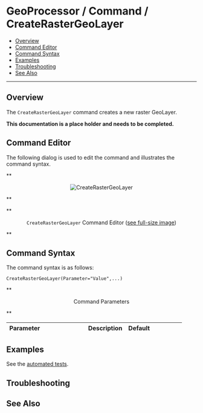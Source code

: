 # GeoProcessor / Command / CreateRasterGeoLayer #

* [Overview](#overview)
* [Command Editor](#command-editor)
* [Command Syntax](#command-syntax)
* [Examples](#examples)
* [Troubleshooting](#troubleshooting)
* [See Also](#see-also)

-------------------------

## Overview ##

The `CreateRasterGeoLayer` command creates a new raster GeoLayer.

**This documentation is a place holder and needs to be completed.**

## Command Editor ##

The following dialog is used to edit the command and illustrates the command syntax.

**<p style="text-align: center;">
![CreateRasterGeoLayer](CreateRasterGeoLayer.png)
</p>**

**<p style="text-align: center;">
`CreateRasterGeoLayer` Command Editor (<a href="../CreateRasterGeoLayer.png">see full-size image</a>)
</p>**

## Command Syntax ##

The command syntax is as follows:

```text
CreateRasterGeoLayer(Parameter="Value",...)
```
**<p style="text-align: center;">
Command Parameters
</p>**

| **Parameter**&nbsp;&nbsp;&nbsp;&nbsp;&nbsp;&nbsp;&nbsp;&nbsp;&nbsp;&nbsp;&nbsp;&nbsp;&nbsp;&nbsp;&nbsp;&nbsp;&nbsp;&nbsp;&nbsp;&nbsp;&nbsp;&nbsp;&nbsp;&nbsp;&nbsp;&nbsp; | **Description** | **Default**&nbsp;&nbsp;&nbsp;&nbsp;&nbsp;&nbsp;&nbsp;&nbsp;&nbsp;&nbsp;&nbsp;&nbsp;&nbsp;&nbsp;&nbsp;&nbsp;&nbsp;&nbsp; |
| --------------|-----------------|----------------- |

## Examples ##

See the [automated tests](https://github.com/OpenWaterFoundation/owf-app-geoprocessor-python-test/tree/master/test/commands/CreateRasterGeoLayer).

## Troubleshooting ##

## See Also ##

